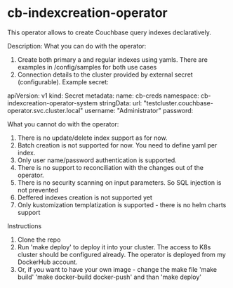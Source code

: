 # cb-indexcreation-operator
This operator allows to create Couchbase query indexes declaratively.

Description:
What you can do with the operator:
1. Create both primary a and regular indexes using yamls. There are examples in /config/samples for both use cases
2. Connection details to the cluster provided by external secret (configurable). Example secret:

apiVersion: v1
kind: Secret
metadata:
  name: cb-creds
  namespace: cb-indexcreation-operator-system
stringData:
  url: "testcluster.couchbase-operator.svc.cluster.local"
  username: "Administrator"
  password: 

What you cannot do with the operator:
1. There is no update/delete index support as for now.
2. Batch creation is not supported for now. You need to define yaml per index.
3. Only user name/password authentication is supported.
4. There is no support to reconciliation with the changes out of the operator.
5. There is no security scanning on input parameters. So SQL injection is not prevented
6. Deffered indexes creation is not supported yet
7. Only kustomization templatization is supported - there is no helm charts support

Instructions
1. Clone the repo
2. Run 'make deploy' to deploy it into your cluster. The access to K8s cluster should be configured already. The operator is deployed from my DockerHub account.
3. Or, if you want to have your own image - 
		change the make file 
		'make build' 
		'make docker-build docker-push' 
		and than 'make deploy'
